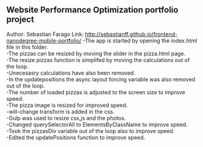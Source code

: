 ## Website Performance Optimization portfolio project
Author: Sebastian Farago
Link: http://sebastianff.github.io/frontend-nanodegree-mobile-portfolio/
-The app is started by opening the index.html file in this folder.<br>
-The pizzas can be resized by moving the slider in the pizza.html page.<br>
-The resize pizzas function is simplifed by moving the calculations out of the loop.<br>
-Unecesasry calculations have also been removed.<br>
-In the updatepositions the async layout forcing variable was also removed out of the loop.<br>
-The number of loaded pizzas is adjusted to the screen size to improve speed.<br>
-The pizza image is resized for improved speed.<br>
-will-change transform is added in the css.<br>
-Gulp was used to resize css,js and the photos.<br>
-Changed querySelectorAll to ElementsByClassName to improve speed.<br>
-Took the pizzasDiv variable out of the loop also to improve speed.<br>
-Edited the updatePositions function to improve speed.<br>
